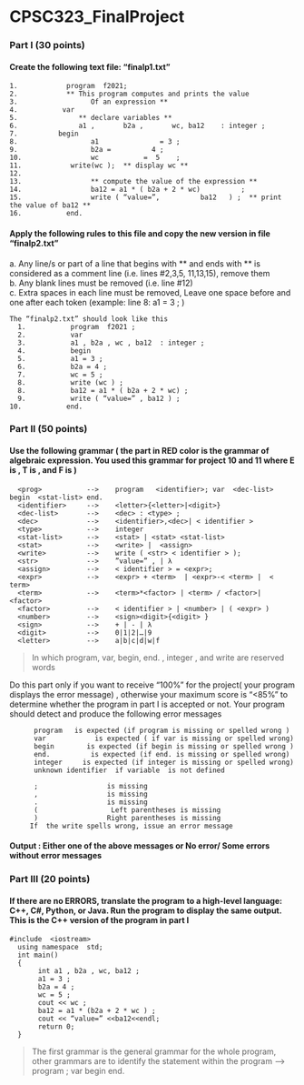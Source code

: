 # CPSC323_FinalProject

### Part I (30 points) 
#### Create the following text file: “finalp1.txt”
 ```
 1.            program  f2021;
 2.            ** This program computes and prints the value
 3.                  Of an expression **
 4.           var
 5.               ** declare variables **
 6.               a1 ,       b2a ,       wc, ba12    : integer ;
 7.          begin
 8.                  a1               = 3 ;
 9.                  b2a =          4 ;
10.                 wc           =  5    ;
11.            write(wc );  ** display wc **
12.
13.                 ** compute the value of the expression **
14.                 ba12 = a1 * ( b2a + 2 * wc)          ;
15.                 write ( “value=”,          ba12   ) ;  ** print the value of ba12 **
16.           end.
```

#### Apply the following rules to this file and copy the new version in file “finalp2.txt”
a.    Any line/s or part of a line that begins with ** and ends with ** is considered as a comment line (i.e. lines #2,3,5, 11,13,15), remove them </br>
b.    Any blank lines must be removed (i.e. line #12) </br>
c.    Extra spaces in each line must be removed, Leave one space before and one after each token (example: line 8: a1 = 3 ; ) </br>
```
The “finalp2.txt” should look like this
  1.           program  f2021 ;
  2.           var
  3.           a1 , b2a , wc , ba12  : integer ;
  4.           begin
  5.           a1 = 3 ;
  6.           b2a = 4 ;
  7.           wc = 5 ;
  8.           write (wc ) ;
  8.           ba12 = a1 * ( b2a + 2 * wc) ;
  9.           write ( “value=” , ba12 ) ;  
10.           end.
```
### Part II (50 points)
#### Use the following grammar ( the part in RED color is the grammar of algebraic expression. You used this grammar for project 10 and 11 where E is <expr>, T is <term>, and F is <factor> )
```
  <prog>           -->    program   <identifier>; var  <dec-list>  begin  <stat-list> end.
  <identifier>     -->    <letter>{<letter>|<digit>}
  <dec-list>       -->    <dec> : <type> ;
  <dec>            -->    <identifier>,<dec>| < identifier >
  <type>           -->    integer 
  <stat-list>      -->    <stat> | <stat> <stat-list>
  <stat>           -->    <write> |  <assign>
  <write>          -->    write ( <str> < identifier > );
  <str>            -->    ”value=” , | λ  
  <assign>         -->    < identifier > = <expr>;
  <expr>           -->    <expr> + <term>  | <expr>-< <term> |  < term>
  <term>           -->    <term>*<factor> | <term> / <factor>| <factor> 
  <factor>         -->    < identifier > | <number> | ( <expr> )
  <number>         -->    <sign><digit>{<digit> }
  <sign>           -->    + | - | λ
  <digit>          -->    0|1|2|…|9
  <letter>         -->    a|b|c|d|w|f 
```
> In which  program, var, begin, end. , integer , and write are reserved words

 Do this part only if you want to receive “100%” for the project( your program displays the error message) , otherwise your maximum score is “<85%”
to determine whether the program in part I is accepted or not. Your program should detect and produce the following error messages
                                                                                                                                                 
          program   is expected (if program is missing or spelled wrong )
          var            is expected ( if var is missing or spelled wrong)
          begin        is expected (if begin is missing or spelled wrong ) 
          end.          is expected (if end. is missing or spelled wrong)         
          integer     is expected (if integer is missing or spelled wrong)
          unknown identifier  if variable  is not defined

          ;                 is missing
          ,                 is missing
          .                 is missing
          (                  Left parentheses is missing
          )                 Right parentheses is missing 
         If  the write spells wrong, issue an error message 
#### Output : Either one of the above messages or No error/ Some errors without error messages

### Part III (20 points)
#### If there are no ERRORS, translate the program to a high-level language: C++, C#, Python, or Java. Run the program to display the same output. This is the C++ version of the program in part I
   
    #include  <iostream>
      using namespace  std;
      int main()
      {
           int a1 , b2a , wc, ba12 ;    
           a1 = 3 ;
           b2a = 4 ;
           wc = 5 ;
           cout << wc ;  
           ba12 = a1 * (b2a + 2 * wc ) ;
           cout << “value=” <<ba12<<endl;
           return 0;
      }
   
> The first grammar is the general grammar for the whole program, other grammars are to identify the statement within  the program 
> <prog> --> program       <identifier>             ;    var    <dec-list>      begin    <stat-list>    end.

